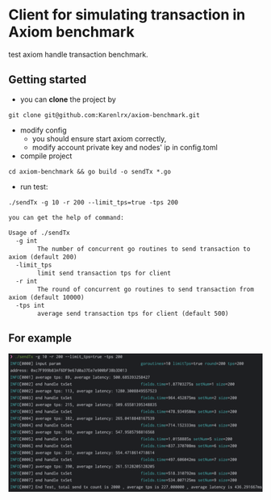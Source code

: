 # Client for simulating transaction in Axiom benchmark

test axiom handle transaction benchmark.

## Getting started

- you can **clone** the project by

``` shell
git clone git@github.com:Karenlrx/axiom-benchmark.git
```
- modify config
    - you should ensure start axiom correctly,
    - modify account private key and nodes' ip in config.toml
- compile project
``` shell
cd axiom-benchmark && go build -o sendTx *.go 
```

- run test:
``` shell
./sendTx -g 10 -r 200 --limit_tps=true -tps 200
```
    you can get the help of command:
``` shell
Usage of ./sendTx                                   
  -g int
        The number of concurrent go routines to send transaction to axiom (default 200)
  -limit_tps
        limit send transaction tps for client
  -r int
        The round of concurrent go routines to send transaction from axiom (default 10000)
  -tps int
        average send transaction tps for client (default 500)

```

## For example
![axiom-benchmark-demo](images/axiom-benchmark-demo.png)